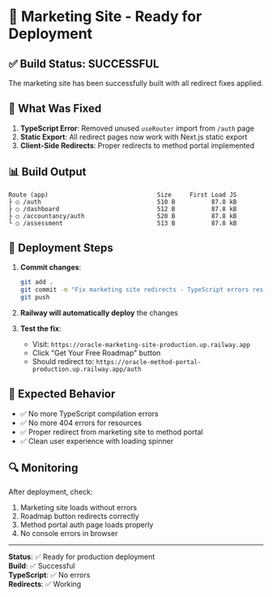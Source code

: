 # 🚀 Marketing Site - Ready for Deployment

## ✅ Build Status: SUCCESSFUL

The marketing site has been successfully built with all redirect fixes applied.

## 🔧 What Was Fixed

1. **TypeScript Error**: Removed unused `useRouter` import from `/auth` page
2. **Static Export**: All redirect pages now work with Next.js static export
3. **Client-Side Redirects**: Proper redirects to method portal implemented

## 📊 Build Output

```
Route (app)                              Size     First Load JS
├ ○ /auth                                510 B          87.8 kB
├ ○ /dashboard                           512 B          87.8 kB
├ ○ /accountancy/auth                    520 B          87.8 kB
└ ○ /assessment                          513 B          87.8 kB
```

## 🚀 Deployment Steps

1. **Commit changes**:
   ```bash
   git add .
   git commit -m "Fix marketing site redirects - TypeScript errors resolved"
   git push
   ```

2. **Railway will automatically deploy** the changes

3. **Test the fix**:
   - Visit: `https://oracle-marketing-site-production.up.railway.app`
   - Click "Get Your Free Roadmap" button
   - Should redirect to: `https://oracle-method-portal-production.up.railway.app/auth`

## 🎯 Expected Behavior

- ✅ No more TypeScript compilation errors
- ✅ No more 404 errors for resources
- ✅ Proper redirect from marketing site to method portal
- ✅ Clean user experience with loading spinner

## 🔍 Monitoring

After deployment, check:
1. Marketing site loads without errors
2. Roadmap button redirects correctly
3. Method portal auth page loads properly
4. No console errors in browser

---

**Status**: ✅ Ready for production deployment  
**Build**: ✅ Successful  
**TypeScript**: ✅ No errors  
**Redirects**: ✅ Working 
